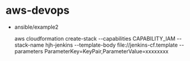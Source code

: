 # aws-devops
* ansible/example2
  
  aws cloudformation create-stack --capabilities CAPABILITY_IAM --stack-name hjh-jenkins --template-body file://jenkins-cf.template --parameters ParameterKey=KeyPair,ParameterValue=xxxxxxxx
